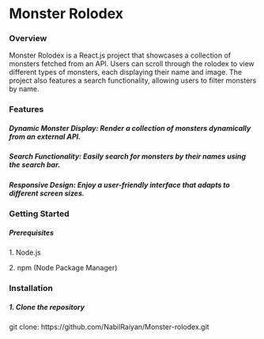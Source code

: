 <h1>Monster Rolodex</h1>

<h3>Overview</h3>
<p>Monster Rolodex is a React.js project that showcases a collection of monsters fetched from an API. Users can scroll through the rolodex to view different types of monsters, each displaying their name and image. The project also features a search functionality, allowing users to filter monsters by name.</p>

<h3>Features</h3>
<h5>Dynamic Monster Display: Render a collection of monsters dynamically from an external API.</h5>
<h5>Search Functionality: Easily search for monsters by their names using the search bar.</h5>
<h5>Responsive Design: Enjoy a user-friendly interface that adapts to different screen sizes.</h5>


<h3>Getting Started</h3>
<h5>Prerequisites</h5>
<p>1. Node.js</p>
<p>2. npm (Node Package Manager)</p>

<h3>Installation</h3>
<h5>1. Clone the repository</h5>
<p>git clone: https://github.com/NabilRaiyan/Monster-rolodex.git</p>

